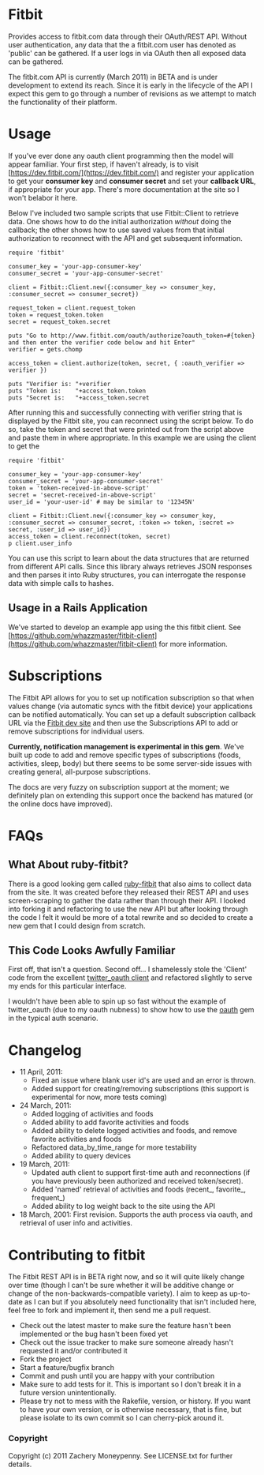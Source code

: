 # Fitbit #

Provides access to fitbit.com data through their OAuth/REST API.  Without user authentication, any data
that the a fitbit.com user has denoted as 'public' can be gathered.  If a user logs in via OAuth then all
exposed data can be gathered.

The fitbit.com API is currently (March 2011) in BETA and is under development to extend its reach.  Since it is early in the lifecycle of the API I expect this gem to go through a number of revisions as we attempt to match the functionality of their platform.

# Usage #

If you've ever done any oauth client programming then the model will appear familiar.  Your first step, if haven't already, is to visit [https://dev.fitbit.com/](https://dev.fitbit.com/) and register your application to get your __consumer key__ and __consumer secret__ and set your __callback URL__, if appropriate for your app.  There's more documentation at the site so I won't belabor it here.

Below I've included two sample scripts that use Fitbit::Client to retrieve data.  One shows how to do the initial authorization _without_ doing the callback; the other shows how to use saved values from that initial authorization to reconnect with the API and get subsequent information.

	require 'fitbit'

	consumer_key = 'your-app-consumer-key'
	consumer_secret = 'your-app-consumer-secret'

	client = Fitbit::Client.new({:consumer_key => consumer_key, :consumer_secret => consumer_secret})

	request_token = client.request_token
	token = request_token.token
	secret = request_token.secret

	puts "Go to http://www.fitbit.com/oauth/authorize?oauth_token=#{token} and then enter the verifier code below and hit Enter"
	verifier = gets.chomp

	access_token = client.authorize(token, secret, { :oauth_verifier => verifier })

	puts "Verifier is: "+verifier
	puts "Token is:    "+access_token.token
	puts "Secret is:   "+access_token.secret

After running this and successfully connecting with verifier string that is displayed by the Fitbit site, you can reconnect using the script below.  To do so, take the token and secret that were printed out from the script above and paste them in where appropriate.  In this example we are using the client to get the

	require 'fitbit'

	consumer_key = 'your-app-consumer-key'
	consumer_secret = 'your-app-consumer-secret'
	token = 'token-received-in-above-script'
	secret = 'secret-received-in-above-script'
	user_id = 'your-user-id' # may be similar to '12345N'

	client = Fitbit::Client.new({:consumer_key => consumer_key, :consumer_secret => consumer_secret, :token => token, :secret => secret, :user_id => user_id})
	access_token = client.reconnect(token, secret)
 	p client.user_info

You can use this script to learn about the data structures that are returned from different API calls.  Since this library always retrieves JSON responses and then parses it into Ruby structures, you can interrogate the response data with simple calls to hashes.

## Usage in a Rails Application ##

We've started to develop an example app using the this fitbit client.  See [https://github.com/whazzmaster/fitbit-client](https://github.com/whazzmaster/fitbit-client) for more information.

# Subscriptions #

The Fitbit API allows for you to set up notification subscription so that when values change (via automatic syncs with the fitbit device) your applications can be notified automatically.  You can set up a default subscription callback URL via the [Fitbit dev site](https://dev.fitbit.com/ 'Fitbit Developer Site') and then use the Subscriptions API to add or remove subscriptions for individual users.

__Currently, notification management is experimental in this gem__.  We've built up code to add and remove specific types of subscriptions (foods, activities, sleep, body) but there seems to be some server-side issues with creating general, all-purpose subscriptions.

The docs are very fuzzy on subscription support at the moment; we definitely plan on extending this support once the backend has matured (or the online docs have improved).

# FAQs #

## What About ruby-fitbit? ##

There is a good looking gem called [ruby-fitbit](https://github.com/danmayer/ruby-fitbit "ruby-fitbit") that
also aims to collect data from the site.  It was created before they released their REST API and uses screen-scraping to gather the data rather than through their API.  I looked into forking it and refactoring
to use the new API but after looking through the code I felt it would be more of a total rewrite and so decided 
to create a new gem that I could design from scratch.

## This Code Looks Awfully Familiar ##

First off, that isn't a question. Second off... I shamelessly stole the 'Client' code from the excellent [twitter_oauth client](https://github.com/moomerman/twitter_oauth 'twitter_oauth') and refactored slightly to serve my ends for this particular interface.

I wouldn't have been able to spin up so fast without the example of twitter_oauth (due to my oauth nubness) to show how to use the [oauth](http://rubygems.org/gems/oauth 'oauth gem') gem in the typical auth scenario.

# Changelog #

* 11 April, 2011:
   * Fixed an issue where blank user id's are used and an error is thrown.
   * Added support for creating/removing subscriptions (this support is experimental for now, more tests coming)
* 24 March, 2011: 
   * Added logging of activities and foods
   * Added ability to add favorite activities and foods
   * Added ability to delete logged activities and foods, and remove favorite activities and foods
   * Refactored data_by_time_range for more testability
   * Added ability to query devices
* 19 March, 2011: 
   * Updated auth client to support first-time auth and reconnections (if you have previously been authorized and received token/secret). 
   * Added 'named' retrieval of activities and foods (recent_, favorite_, frequent_)
   * Added ability to log weight back to the site using the API
* 18 March, 2001: First revision. Supports the auth process via oauth, and retrieval of user info and activities.


#  Contributing to fitbit #

The Fitbit REST API is in BETA right now, and so it will quite likely change over time (though I can't be sure whether it will be additive change or change of the non-backwards-compatible variety).  I aim to keep as up-to-date as I can but if you absolutely need functionality that isn't included here, feel free to fork and implement it, then send me a pull request.
 
* Check out the latest master to make sure the feature hasn't been implemented or the bug hasn't been fixed yet
* Check out the issue tracker to make sure someone already hasn't requested it and/or contributed it
* Fork the project
* Start a feature/bugfix branch
* Commit and push until you are happy with your contribution
* Make sure to add tests for it. This is important so I don't break it in a future version unintentionally.
* Please try not to mess with the Rakefile, version, or history. If you want to have your own version, or is otherwise necessary, that is fine, but please isolate to its own commit so I can cherry-pick around it.

### Copyright ###

Copyright (c) 2011 Zachery Moneypenny. See LICENSE.txt for further details.

